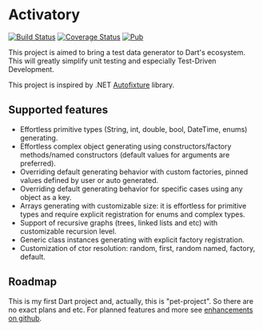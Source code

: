 # Activatory

[![Build Status](https://travis-ci.com/syberside/Activatory.svg?branch=master)](https://travis-ci.com/syberside/Activatory)
[![Coverage Status](https://coveralls.io/repos/github/syberside/Activatory/badge.svg)](https://coveralls.io/github/syberside/Activatory)
[![Pub](https://img.shields.io/pub/v/activatory.svg)](https://pub.dartlang.org/packages/activatory)

This project is aimed to bring a test data generator to Dart's ecosystem.
This will greatly simplify unit testing and especially Test-Driven Development.

This project is inspired by .NET [Autofixture](https://github.com/AutoFixture/AutoFixture) library.

## Supported features
- Effortless primitive types (String, int, double, bool, DateTime, enums) generating.
- Effortless complex object generating using constructors/factory methods/named constructors (default values for arguments are preferred).
- Overriding default generating behavior with custom factories, pinned values defined by user or auto generated.
- Overriding default generating behavior for specific cases using any object as a key.
- Arrays generating with customizable size: it is effortless for primitive types and require explicit registration for enums and complex types.
- Support of recursive graphs (trees, linked lists and etc) with customizable recursion level.
- Generic class instances generating with explicit factory registration.
- Customization of ctor resolution: random, first, random named, factory, default.

## Roadmap
This is my first Dart project and, actually, this is "pet-project". So there are no exact plans and etc.
For planned features and more see [enhancements on github](https://github.com/syberside/Activatory/issues?utf8=%E2%9C%93&q=is%3Aenhancement+is%3Aopen+). 
